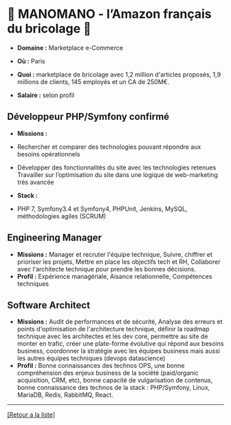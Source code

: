 # 🔨 MANOMANO - l’Amazon français du bricolage 🔨

- **Domaine :** Marketplace e-Commerce

- **Où :** Paris
- **Quoi :** marketplace de bricolage avec 1,2 million d'articles proposés, 1,9 millions de clients, 145 employés et un CA de 250M€.
- **Salaire :** selon profil

## Développeur PHP/Symfony confirmé

- **Missions :** 

* Rechercher et comparer des technologies pouvant répondre aux besoins opérationnels 

* Développer des fonctionnalités du site avec les technologies retenues Travailler sur l’optimisation du site dans une logique de web-marketing très avancée

- **Stack :** 

* PHP 7, Symfony3.4 et Symfony4, PHPUnit, Jenkins, MySQL, méthodologies agiles (SCRUM)


## Engineering Manager

- **Missions :** Manager et recruter l'équipe technique, Suivre, chiffrer et prioriser les projets, Mettre en place les objectifs tech et RH, Collaborer avec l'architecte technique pour prendre les bonnes décisions.
- **Profil :** Expérience managériale, Aisance relationnelle, Compétences techniques

## Software Architect

- **Missions :** Audit de performances et de sécurité, Analyse des erreurs et points d'optimisation de l'architecture technique, définir la roadmap technique avec les architectes et les dev core, permettre au site de monter en trafic, créer une plate-forme évolutive qui répond aux besoins business, coordonner la stratégie avec les équipes business mais aussi les autres équipes techniques (devops datascience)
- **Profil :** Bonne connaissances des technos OPS, une bonne compréhension des enjeux business de la société (paid/organic acquisition, CRM, etc), bonne capacité de vulgarisation de contenus, bonne connaissance des technos de la stack : PHP/Symfony, Linux, MariaDB, Redis, RabbitMQ, React.

----
<a href="https://github.com/jlondiche/job-board-php/blob/master/00README.md">[Retour a la liste]</a>